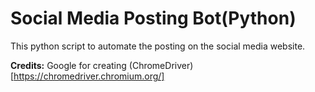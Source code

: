 # Social Media Posting Bot(Python)
This python script to automate the posting on the social media website.




**Credits:**
Google for creating (ChromeDriver)[https://chromedriver.chromium.org/]

